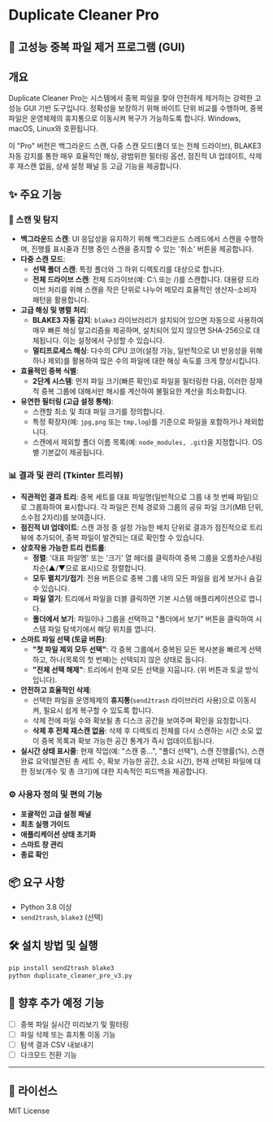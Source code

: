 
# Duplicate Cleaner Pro

## 🚀 고성능 중복 파일 제거 프로그램 (GUI)

## 개요

Duplicate Cleaner Pro는 시스템에서 중복 파일을 찾아 안전하게 제거하는 강력한 고성능 GUI 기반 도구입니다. 정확성을 보장하기 위해 바이트 단위 비교를 수행하며, 중복 파일은 운영체제의 휴지통으로 이동시켜 복구가 가능하도록 합니다. Windows, macOS, Linux와 호환됩니다.

이 "Pro" 버전은 백그라운드 스캔, 다중 스캔 모드(폴더 또는 전체 드라이브), BLAKE3 자동 감지를 통한 매우 효율적인 해싱, 광범위한 필터링 옵션, 점진적 UI 업데이트, 삭제 후 재스캔 없음, 상세 설정 패널 등 고급 기능을 제공합니다.

## ✨ 주요 기능

### 🚀 스캔 및 탐지
*   **백그라운드 스캔**: UI 응답성을 유지하기 위해 백그라운드 스레드에서 스캔을 수행하며, 진행률 표시줄과 진행 중인 스캔을 중지할 수 있는 '취소' 버튼을 제공합니다.
*   **다중 스캔 모드**:
    *   **선택 폴더 스캔**: 특정 폴더와 그 하위 디렉토리를 대상으로 합니다.
    *   **전체 드라이브 스캔**: 전체 드라이브(예: C:\ 또는 /)를 스캔합니다. 대용량 드라이브 처리를 위해 스캔을 작은 단위로 나누어 메모리 효율적인 생산자-소비자 패턴을 활용합니다.
*   **고급 해싱 및 병렬 처리**:
    *   **BLAKE3 자동 감지**: `blake3` 라이브러리가 설치되어 있으면 자동으로 사용하여 매우 빠른 해싱 알고리즘을 제공하며, 설치되어 있지 않으면 SHA-256으로 대체됩니다. 이는 설정에서 구성할 수 있습니다.
    *   **멀티프로세스 해싱**: 다수의 CPU 코어(설정 가능, 일반적으로 UI 반응성을 위해 하나 제외)를 활용하여 많은 수의 파일에 대한 해싱 속도를 크게 향상시킵니다.
*   **효율적인 중복 식별**:
    *   **2단계 시스템**: 먼저 파일 크기(빠른 확인)로 파일을 필터링한 다음, 이러한 잠재적 중복 그룹에 대해서만 해시를 계산하여 불필요한 계산을 최소화합니다.
*   **유연한 필터링 (고급 설정 통해)**:
    *   스캔할 최소 및 최대 파일 크기를 정의합니다.
    *   특정 확장자(예: `jpg,png` 또는 `tmp,log`)를 기준으로 파일을 포함하거나 제외합니다.
    *   스캔에서 제외할 폴더 이름 목록(예: `node_modules, .git`)을 지정합니다. OS별 기본값이 제공됩니다.

### 📊 결과 및 관리 (Tkinter 트리뷰)
*   **직관적인 결과 트리**: 중복 세트를 대표 파일명(일반적으로 그룹 내 첫 번째 파일)으로 그룹화하여 표시합니다. 각 파일은 전체 경로와 그룹의 공유 파일 크기(MB 단위, 소수점 2자리)를 보여줍니다.
*   **점진적 UI 업데이트**: 스캔 과정 중 설정 가능한 배치 단위로 결과가 점진적으로 트리 뷰에 추가되어, 중복 파일이 발견되는 대로 확인할 수 있습니다.
*   **상호작용 가능한 트리 컨트롤**:
    *   **정렬**: '대표 파일명' 또는 '크기' 열 헤더를 클릭하여 중복 그룹을 오름차순/내림차순(▲/▼으로 표시)으로 정렬합니다.
    *   **모두 펼치기/접기**: 전용 버튼으로 중복 그룹 내의 모든 파일을 쉽게 보거나 숨길 수 있습니다.
    *   **파일 열기**: 트리에서 파일을 더블 클릭하면 기본 시스템 애플리케이션으로 엽니다.
    *   **폴더에서 보기**: 파일이나 그룹을 선택하고 "폴더에서 보기" 버튼을 클릭하여 시스템 파일 탐색기에서 해당 위치를 엽니다.
*   **스마트 파일 선택 (토글 버튼)**:
    *   **"첫 파일 제외 모두 선택"**: 각 중복 그룹에서 중복된 모든 복사본을 빠르게 선택하고, 하나(목록의 첫 번째)는 선택되지 않은 상태로 둡니다.
    *   **"전체 선택 해제"**: 트리에서 현재 모든 선택을 지웁니다. (위 버튼과 토글 방식입니다).
*   **안전하고 효율적인 삭제**:
    *   선택한 파일을 운영체제의 **휴지통**(`send2trash` 라이브러리 사용)으로 이동시켜, 필요시 쉽게 복구할 수 있도록 합니다.
    *   삭제 전에 파일 수와 확보될 총 디스크 공간을 보여주며 확인을 요청합니다.
    *   **삭제 후 전체 재스캔 없음**: 삭제 후 디렉토리 전체를 다시 스캔하는 시간 소모 없이 중복 목록과 확보 가능한 공간 통계가 즉시 업데이트됩니다.
*   **실시간 상태 표시줄**: 현재 작업(예: "스캔 중...", "폴더 선택"), 스캔 진행률(%), 스캔 완료 요약(발견된 총 세트 수, 확보 가능한 공간, 소요 시간), 현재 선택된 파일에 대한 정보(개수 및 총 크기)에 대한 지속적인 피드백을 제공합니다.

### ⚙️ 사용자 정의 및 편의 기능
*   **포괄적인 고급 설정 패널**
*   **최초 실행 가이드**
*   **애플리케이션 상태 초기화**
*   **스마트 창 관리**
*   **종료 확인**

## 📦 요구 사항

* Python 3.8 이상
* `send2trash`, `blake3` (선택)

## 🛠️ 설치 방법 및 실행

```bash
pip install send2trash blake3
python duplicate_cleaner_pro_v3.py
```

## 🚧 향후 추가 예정 기능

- [ ] 중복 파일 실시간 미리보기 및 필터링
- [ ] 파일 삭제 또는 휴지통 이동 기능
- [ ] 탐색 결과 CSV 내보내기
- [ ] 다크모드 전환 기능

---

## 📄 라이선스

MIT License